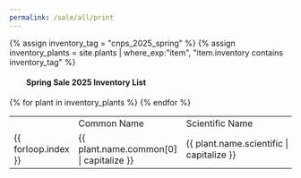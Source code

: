 ```yaml
---
permalink: /sale/all/print
---
```

{% assign inventory_tag = "cnps_2025_spring" %}
{% assign inventory_plants = site.plants | where_exp:"item",
    "item.inventory contains inventory_tag" %}

<div class="subheading" style="margin-left:30px">
    <h4>Spring Sale 2025 Inventory List</h4>
</div>

<table class="plant_list">
<tr>
    <td>
    </td>
    <td>
        Common Name
    </td>
    <td>
        Scientific Name
    </td>
    <td>
        Humboldt Native
    </td>
</tr>
{% for plant in inventory_plants %}
<tr>
    <td>
        {{ forloop.index }}
    </td>
    <td>
        {{ plant.name.common[0] | capitalize }}
    </td>
    <td style="min-width:200px; max-width: 600px;">
        {{ plant.name.scientific | capitalize }}
    </td>
    <td style="text-align: center; min-width: 100px">
    {% if plant.humboldt_native %}
        &#x2713;
    {% endif %}
    </td>
</tr>
{% endfor %}
</table>


